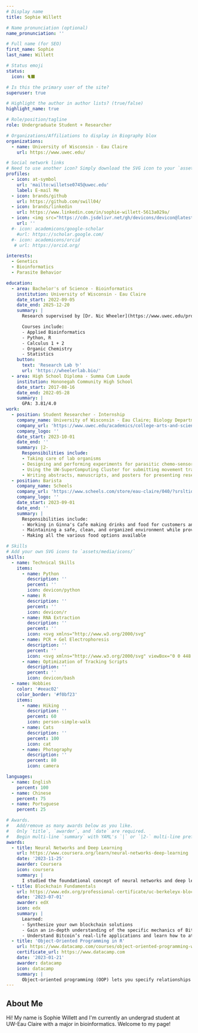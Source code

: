 ```yaml
---
# Display name
title: Sophie Willett

# Name pronunciation (optional)
name_pronunciation: ''

# Full name (for SEO)
first_name: Sophie
last_name: Willett

# Status emoji
status:
  icon: 🐈‍⬛

# Is this the primary user of the site?
superuser: true

# Highlight the author in author lists? (true/false)
highlight_name: true

# Role/position/tagline
role: Undergraduate Student + Researcher

# Organizations/Affiliations to display in Biography blox
organizations:
  - name: University of Wisconsin - Eau Claire
    url: https://www.uwec.edu/

# Social network links
# Need to use another icon? Simply download the SVG icon to your `assets/media/icons/` folder.
profiles:
  - icon: at-symbol
    url: 'mailto:willetse0745@uwec.edu'
    label: E-mail Me
  - icon: brands/github
    url: https://github.com/swill04/
  - icon: brands/linkedin
    url: https://www.linkedin.com/in/sophie-willett-5613a029a/
  - icon: <img src="https://cdn.jsdelivr.net/gh/devicons/devicon@latest/icons/slack/slack-original.svg" />
    url: ''
  #- icon: academicons/google-scholar
    #url: https://scholar.google.com/
  #- icon: academicons/orcid
   # url: https://orcid.org/

interests:
  - Genetics
  - Bioinformatics
  - Parasite Behavior

education:
  - area: Bachelor's of Science - Bioinformatics
    institution: University of Wisconsin - Eau Claire
    date_start: 2022-09-05
    date_end: 2025-12-20
    summary: |
      Research supervised by [Dr. Nic Wheeler](https://www.uwec.edu/profiles/wheelenj/).

      Courses include:
      - Applied Bioinformatics
      - Python, R
      - Calculus 1 + 2
      - Organic Chemistry
      - Statistics
    button:
      text: 'Research Lab 🪱'
      url: 'https://wheelerlab.bio/'
  - area: High School Diploma - Summa Cum Laude
    institution: Hononegah Community High School
    date_start: 2017-08-16
    date_end: 2022-05-28
    summary: |
      GPA: 3.81/4.0
work:
  - position: Student Researcher - Internship
    company_name: University of Wisconsin - Eau Claire; Biology Department
    company_url: 'https://www.uwec.edu/academics/college-arts-and-sciences/departments-programs/biology-department/'
    company_logo: ''
    date_start: 2023-10-01
    date_end: ''
    summary: |2-
      Responsibilities include:
      - Taking care of lab organisms
      - Designing and performing experiments for parasitic chemo-sensory behaviors
      - Using the UW-SuperComputing Cluster for submitting movement tracks for analysis
      - Writing abstracts, manuscripts, and posters for presenting research (ASP 2024, CERCA 2025, ASP 2025)
  - position: Barista
    company_name: Scheels
    company_url: 'https://www.scheels.com/store/eau-claire/040/?srsltid=AfmBOoqpUkV0d8fUC0YIw3tgQxl3vrscBGyrjiaQrmF4HQmDoLRT4oGw/'
    company_logo: ''
    date_start: 2023-09-01
    date_end: ''
    summary: |
      Responsibilities include:
      - Working in Ginna's Cafe making drinks and food for customers and other employees
      - Maintaining a safe, clean, and organized environment while providing excellent customer service
      - Making all the various food options available

# Skills
# Add your own SVG icons to `assets/media/icons/`
skills:
  - name: Technical Skills
    items:
      - name: Python
        description: ''
        percent: ''
        icon: devicon/python
      - name: R
        description: ''
        percent: ''
        icon: devicon/r
      - name: RNA Extraction
        description: ''
        percent: ''
        icon: <svg xmlns="http://www.w3.org/2000/svg"
      - name: PCR + Gel Electrophoresis
        description: ''
        percent: ''
        icon: <svg xmlns="http://www.w3.org/2000/svg" viewBox="0 0 448 512"><!--!Font Awesome Free 6.7.2 by @fontawesome - https://fontawesome.com License - https://fontawesome.com/license/free Copyright 2025 Fonticons, Inc.--><path d="M416 0c17.7 0 32 14.3 32 32c0 59.8-30.3 107.5-69.4 146.6c-28 28-62.5 53.5-97.3 77.4l-2.5 1.7c-11.9 8.1-23.8 16.1-35.5 23.9c0 0 0 0 0 0s0 0 0 0s0 0 0 0l-1.6 1c-6 4-11.9 7.9-17.8 11.9c-20.9 14-40.8 27.7-59.3 41.5l118.5 0c-9.8-7.4-20.1-14.7-30.7-22.1l7-4.7 3-2c15.1-10.1 30.9-20.6 46.7-31.6c25 18.1 48.9 37.3 69.4 57.7C417.7 372.5 448 420.2 448 480c0 17.7-14.3 32-32 32s-32-14.3-32-32L64 480c0 17.7-14.3 32-32 32s-32-14.3-32-32c0-59.8 30.3-107.5 69.4-146.6c28-28 62.5-53.5 97.3-77.4c-34.8-23.9-69.3-49.3-97.3-77.4C30.3 139.5 0 91.8 0 32C0 14.3 14.3 0 32 0S64 14.3 64 32l320 0c0-17.7 14.3-32 32-32zM338.6 384l-229.2 0c-10.1 10.6-18.6 21.3-25.5 32l280.2 0c-6.8-10.7-15.3-21.4-25.5-32zM109.4 128l229.2 0c10.1-10.7 18.6-21.3 25.5-32L83.9 96c6.8 10.7 15.3 21.3 25.5 32zm55.4 48c18.4 13.8 38.4 27.5 59.3 41.5c20.9-14 40.8-27.7 59.3-41.5l-118.5 0z"/></svg>
      - name: Optimization of Tracking Scripts
        description: ''
        percent: ''
        icon: devicon/bash
  - name: Hobbies
    color: '#eeac02'
    color_border: '#f0bf23'
    items:
      - name: Hiking
        description: ''
        percent: 60
        icon: person-simple-walk
      - name: Cats
        description: ''
        percent: 100
        icon: cat
      - name: Photography
        description: ''
        percent: 80
        icon: camera

languages:
  - name: English
    percent: 100
  - name: Chinese
    percent: 75
  - name: Portuguese
    percent: 25

# Awards.
#   Add/remove as many awards below as you like.
#   Only `title`, `awarder`, and `date` are required.
#   Begin multi-line `summary` with YAML's `|` or `|2-` multi-line prefix and indent 2 spaces below.
awards:
  - title: Neural Networks and Deep Learning
    url: https://www.coursera.org/learn/neural-networks-deep-learning
    date: '2023-11-25'
    awarder: Coursera
    icon: coursera
    summary: |
      I studied the foundational concept of neural networks and deep learning. By the end, I was familiar with the significant technological trends driving the rise of deep learning; build, train, and apply fully connected deep neural networks; implement efficient (vectorized) neural networks; identify key parameters in a neural network’s architecture; and apply deep learning to your own applications.
  - title: Blockchain Fundamentals
    url: https://www.edx.org/professional-certificate/uc-berkeleyx-blockchain-fundamentals
    date: '2023-07-01'
    awarder: edX
    icon: edx
    summary: |
      Learned:
      - Synthesize your own blockchain solutions
      - Gain an in-depth understanding of the specific mechanics of Bitcoin
      - Understand Bitcoin’s real-life applications and learn how to attack and destroy Bitcoin, Ethereum, smart contracts and Dapps, and alternatives to Bitcoin’s Proof-of-Work consensus algorithm
  - title: 'Object-Oriented Programming in R'
    url: https://www.datacamp.com/courses/object-oriented-programming-with-s3-and-r6-in-r
    certificate_url: https://www.datacamp.com
    date: '2023-01-21'
    awarder: datacamp
    icon: datacamp
    summary: |
      Object-oriented programming (OOP) lets you specify relationships between functions and the objects that they can act on, helping you manage complexity in your code. This is an intermediate level course, providing an introduction to OOP, using the S3 and R6 systems. S3 is a great day-to-day R programming tool that simplifies some of the functions that you write. R6 is especially useful for industry-specific analyses, working with web APIs, and building GUIs.
---
```


## About Me

Hi! My name is Sophie Willett and I'm currently an undergrad student at UW-Eau Claire with a major in bioinformatics. Welcome to my page!
